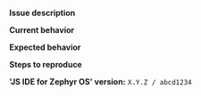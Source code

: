 **Issue description**
<!-- Shortly describe your issue. -->

**Current behavior**
<!-- Describe how the issue manifests. -->

**Expected behavior**
<!-- Describe what the behavior would be without the issue. -->

**Steps to reproduce**
<!-- If not obvious, please describe how to reproduce the issue. -->

**'JS IDE for Zephyr OS' version:** `X.Y.Z / abcd1234`
<!-- Look at the footer of your Web page for this information. -->
